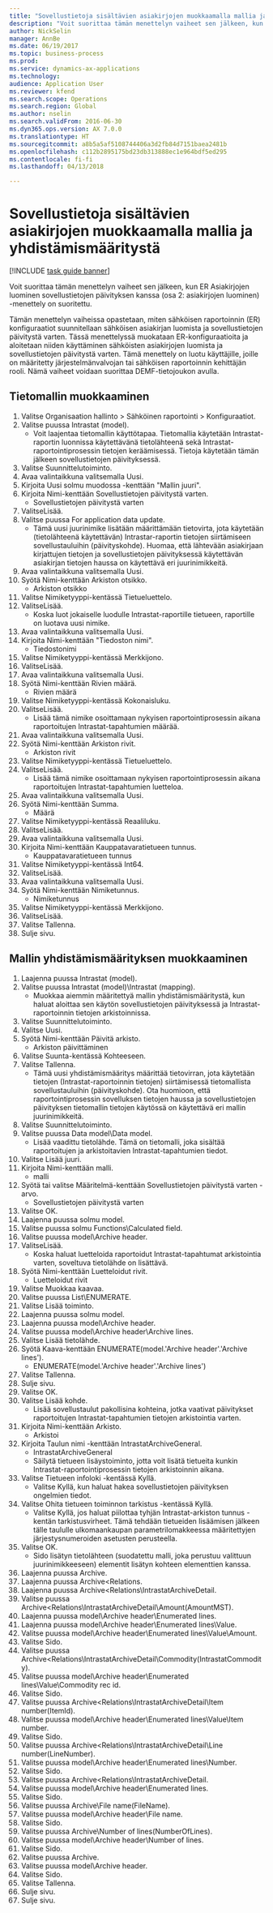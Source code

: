 ```yaml
--- 
title: "Sovellustietoja sisältävien asiakirjojen muokkaamalla mallia ja yhdistämismääritystä"
description: "Voit suorittaa tämän menettelyn vaiheet sen jälkeen, kun ER Asiakirjojen luominen sovellustietojen päivityksen kanssa (Osa 2 – asiakirjojen luominen) -menettely on suoritettu."
author: NickSelin
manager: AnnBe
ms.date: 06/19/2017
ms.topic: business-process
ms.prod: 
ms.service: dynamics-ax-applications
ms.technology: 
audience: Application User
ms.reviewer: kfend
ms.search.scope: Operations
ms.search.region: Global
ms.author: nselin
ms.search.validFrom: 2016-06-30
ms.dyn365.ops.version: AX 7.0.0
ms.translationtype: HT
ms.sourcegitcommit: a8b5a5af5108744406a3d2fb84d7151baea2481b
ms.openlocfilehash: c112b2895175bd23db313888ec1e964bdf5ed295
ms.contentlocale: fi-fi
ms.lasthandoff: 04/13/2018

---
```

# <a name="modify-model-and-mapping-to-generate-documents-with-application-data"></a>Sovellustietoja sisältävien asiakirjojen muokkaamalla mallia ja yhdistämismääritystä

[!INCLUDE [task guide banner](../../includes/task-guide-banner.md)]

Voit suorittaa tämän menettelyn vaiheet sen jälkeen, kun ER Asiakirjojen luominen sovellustietojen päivityksen kanssa (osa 2: asiakirjojen luominen) -menettely on suoritettu. 

Tämän menettelyn vaiheissa opastetaan, miten sähköisen raportoinnin (ER) konfiguraatiot suunnitellaan sähköisen asiakirjan luomista ja sovellustietojen päivitystä varten. Tässä menettelyssä muokataan ER-konfiguraatioita ja aloitetaan niiden käyttäminen sähköisten asiakirjojen luomista ja sovellustietojen päivitystä varten. Tämä menettely on luotu käyttäjille, joille on määritetty järjestelmänvalvojan tai sähköisen raportoinnin kehittäjän rooli. Nämä vaiheet voidaan suorittaa DEMF-tietojoukon avulla.


## <a name="modify-data-model"></a>Tietomallin muokkaaminen
1. Valitse Organisaation hallinto > Sähköinen raportointi > Konfiguraatiot.
2. Valitse puussa Intrastat (model).
    * Voit laajentaa tietomallin käyttötapaa. Tietomallia käytetään Intrastat-raportin luonnissa käytettävänä tietolähteenä sekä Intrastat-raportointiprosessin tietojen keräämisessä. Tietoja käytetään tämän jälkeen sovellustietojen päivityksessä.   
3. Valitse Suunnittelutoiminto.
4. Avaa valintaikkuna valitsemalla Uusi.
5. Kirjoita Uusi solmu muodossa -kenttään "Mallin juuri".
6. Kirjoita Nimi-kenttään Sovellustietojen päivitystä varten.
    * Sovellustietojen päivitystä varten  
7. ValitseLisää.
8. Valitse puussa For application data update.
    * Tämä uusi juurinimike lisätään määrittämään tietovirta, jota käytetään (tietolähteenä käytettävän) Intrastar-raportin tietojen siirtämiseen sovellustauluihin (päivityskohde). Huomaa, että lähtevään asiakirjaan kirjattujen tietojen ja sovellustietojen päivityksessä käytettävän asiakirjan tietojen haussa on käytettävä eri juurinimikkeitä.   
9. Avaa valintaikkuna valitsemalla Uusi.
10. Syötä Nimi-kenttään Arkiston otsikko.
    * Arkiston otsikko  
11. Valitse Nimiketyyppi-kentässä Tietueluettelo.
12. ValitseLisää.
    * Koska luot jokaiselle luodulle Intrastat-raportille tietueen, raportille on luotava uusi nimike.  
13. Avaa valintaikkuna valitsemalla Uusi.
14. Kirjoita Nimi-kenttään "Tiedoston nimi".
    * Tiedostonimi  
15. Valitse Nimiketyyppi-kentässä Merkkijono.
16. ValitseLisää.
17. Avaa valintaikkuna valitsemalla Uusi.
18. Syötä Nimi-kenttään Rivien määrä.
    * Rivien määrä  
19. Valitse Nimiketyyppi-kentässä Kokonaisluku.
20. ValitseLisää.
    * Lisää tämä nimike osoittamaan nykyisen raportointiprosessin aikana raportoitujen Intrastat-tapahtumien määrää.  
21. Avaa valintaikkuna valitsemalla Uusi.
22. Syötä Nimi-kenttään Arkiston rivit.
    * Arkiston rivit  
23. Valitse Nimiketyyppi-kentässä Tietueluettelo.
24. ValitseLisää.
    * Lisää tämä nimike osoittamaan nykyisen raportointiprosessin aikana raportoitujen Intrastat-tapahtumien luetteloa.  
25. Avaa valintaikkuna valitsemalla Uusi.
26. Syötä Nimi-kenttään Summa.
    * Määrä  
27. Valitse Nimiketyyppi-kentässä Reaaliluku.
28. ValitseLisää.
29. Avaa valintaikkuna valitsemalla Uusi.
30. Kirjoita Nimi-kenttään Kauppatavaratietueen tunnus.
    * Kauppatavaratietueen tunnus  
31. Valitse Nimiketyyppi-kentässä Int64.
32. ValitseLisää.
33. Avaa valintaikkuna valitsemalla Uusi.
34. Syötä Nimi-kenttään Nimiketunnus.
    * Nimiketunnus  
35. Valitse Nimiketyyppi-kentässä Merkkijono.
36. ValitseLisää.
37. Valitse Tallenna.
38. Sulje sivu.

## <a name="modify-model-mapping"></a>Mallin yhdistämismäärityksen muokkaaminen
1. Laajenna puussa Intrastat (model).
2. Valitse puussa Intrastat (model)\Intrastat (mapping).
    * Muokkaa aiemmin määritettyä mallin yhdistämismääritystä, kun haluat aloittaa sen käytön sovellustietojen päivityksessä ja Intrastat-raportoinnin tietojen arkistoinnissa.  
3. Valitse Suunnittelutoiminto.
4. Valitse Uusi.
5. Syötä Nimi-kenttään Päivitä arkisto.
    * Arkiston päivittäminen  
6. Valitse Suunta-kentässä Kohteeseen.
7. Valitse Tallenna.
    * Tämä uusi yhdistämismääritys määrittää tietovirran, jota käytetään tietojen (Intrastat-raportoinnin tietojen) siirtämisessä tietomallista sovellustauluihin (päivityskohde). Ota huomioon, että raportointiprosessin sovelluksen tietojen haussa ja sovellustietojen päivityksen tietomallin tietojen käytössä on käytettävä eri mallin juurinimikkeitä.   
8. Valitse Suunnittelutoiminto.
9. Valitse puussa Data model\Data model.
    * Lisää vaadittu tietolähde. Tämä on tietomalli, joka sisältää raportoitujen ja arkistoitavien Intrastat-tapahtumien tiedot.  
10. Valitse Lisää juuri.
11. Kirjoita Nimi-kenttään malli.
    * malli  
12. Syötä tai valitse Määritelmä-kenttään Sovellustietojen päivitystä varten -arvo.
    * Sovellustietojen päivitystä varten  
13. Valitse OK.
14. Laajenna puussa solmu model.
15. Valitse puussa solmu Functions\Calculated field.
16. Valitse puussa model\Archive header.
17. ValitseLisää.
    * Koska haluat luetteloida raportoidut Intrastat-tapahtumat arkistointia varten, soveltuva tietolähde on lisättävä.  
18. Syötä Nimi-kenttään Luetteloidut rivit.
    * Luetteloidut rivit  
19. Valitse Muokkaa kaavaa.
20. Valitse puussa List\ENUMERATE.
21. Valitse Lisää toiminto.
22. Laajenna puussa solmu model.
23. Laajenna puussa model\Archive header.
24. Valitse puussa model\Archive header\Archive lines.
25. Valitse Lisää tietolähde.
26. Syötä Kaava-kenttään ENUMERATE(model.'Archive header'.'Archive lines').
    * ENUMERATE(model.'Archive header'.'Archive lines')  
27. Valitse Tallenna.
28. Sulje sivu.
29. Valitse OK.
30. Valitse Lisää kohde.
    * Lisää sovellustaulut pakollisina kohteina, jotka vaativat päivitykset raportoitujen Intrastat-tapahtumien tietojen arkistointia varten.  
31. Kirjoita Nimi-kenttään Arkisto.
    * Arkistoi  
32. Kirjoita Taulun nimi -kenttään IntrastatArchiveGeneral.
    * IntrastatArchiveGeneral  
    * Säilytä tietueen lisäystoiminto, jotta voit lisätä tietueita kunkin Intrastat-raportointiprosessin tietojen arkistoinnin aikana.  
33. Valitse Tietueen infoloki -kentässä Kyllä.
    * Valitse Kyllä, kun haluat hakea sovellustietojen päivityksen ongelmien tiedot.  
34. Valitse Ohita tietueen toiminnon tarkistus -kentässä Kyllä.
    * Valitse Kyllä, jos haluat piilottaa tyhjän Intrastat-arkiston tunnus -kentän tarkistusvirheet. Tämä tehdään tietueiden lisäämisen jälkeen tälle taululle ulkomaankaupan parametrilomakkeessa määritettyjen järjestysnumeroiden asetusten perusteella.  
35. Valitse OK.
    * Sido lisätyn tietolähteen (suodatettu malli, joka perustuu valittuun juurinimikkeeseen) elementit lisätyn kohteen elementtien kanssa.  
36. Laajenna puussa Archive.
37. Laajenna puussa Archive\<Relations.
38. Laajenna puussa Archive\<Relations\IntrastatArchiveDetail.
39. Valitse puussa Archive\<Relations\IntrastatArchiveDetail\Amount(AmountMST).
40. Laajenna puussa model\Archive header\Enumerated lines.
41. Laajenna puussa model\Archive header\Enumerated lines\Value.
42. Valitse puussa model\Archive header\Enumerated lines\Value\Amount.
43. Valitse Sido.
44. Valitse puussa Archive\<Relations\IntrastatArchiveDetail\Commodity(IntrastatCommodity).
45. Valitse puussa model\Archive header\Enumerated lines\Value\Commodity rec id.
46. Valitse Sido.
47. Valitse puussa Archive\<Relations\IntrastatArchiveDetail\Item number(ItemId).
48. Valitse puussa model\Archive header\Enumerated lines\Value\Item number.
49. Valitse Sido.
50. Valitse puussa Archive\<Relations\IntrastatArchiveDetail\Line number(LineNumber).
51. Valitse puussa model\Archive header\Enumerated lines\Number.
52. Valitse Sido.
53. Valitse puussa Archive\<Relations\IntrastatArchiveDetail.
54. Valitse puussa model\Archive header\Enumerated lines.
55. Valitse Sido.
56. Valitse puussa Archive\File name(FileName).
57. Valitse puussa model\Archive header\File name.
58. Valitse Sido.
59. Valitse puussa Archive\Number of lines(NumberOfLines).
60. Valitse puussa model\Archive header\Number of lines.
61. Valitse Sido.
62. Valitse puussa Archive.
63. Valitse puussa model\Archive header.
64. Valitse Sido.
65. Valitse Tallenna.
66. Sulje sivu.
67. Sulje sivu.



